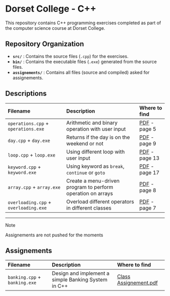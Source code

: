 # Dorset College - C++

This repository contains C++ programming exercises completed as part of the computer science course at Dorset College.

## Repository Organization

- **`src/`** : Contains the source files (`.cpp`) for the exercises.
- **`bin/`** : Contains the executable files (`.exe`) generated from the source files.
- **`assignements/`** : Contains all files (source and compiled) asked for assignements.

## Descriptions

|Filename|Description|Where to find|
|:------|:---------|:-----------|
|`operations.cpp` + `operations.exe`| Arithmetic and binary operation with user input |[PDF](https://moodle.dorset.ie/pluginfile.php/343601/mod_resource/content/1/20_02_2025.pdf) - page 5|
|`day.cpp` + `day.exe`| Returns if the day is on the weekend or not |[PDF](https://moodle.dorset.ie/pluginfile.php/343601/mod_resource/content/1/20_02_2025.pdf) - page 9|
|`loop.cpp` + `loop.exe`| Using different loop with user input |[PDF](https://moodle.dorset.ie/pluginfile.php/343601/mod_resource/content/1/20_02_2025.pdf) - page 13|
|`keyword.cpp` + `keyword.exe`| Using keyword as `break`, `continue` or `goto` |[PDF](https://moodle.dorset.ie/pluginfile.php/343601/mod_resource/content/1/20_02_2025.pdf) - page 17|
|`array.cpp` + `array.exe`| Create a menu-driven program to perform operation on arrays |[PDF](https://moodle.dorset.ie/pluginfile.php/356694/mod_resource/content/1/06_03_2025.pdf) - page 8|
|`overloading.cpp` + `overloading.exe`| Overload different operators in different classes |[PDF](https://moodle.dorset.ie/pluginfile.php/357816/mod_resource/content/1/13_03_2025.pdf) - page 7|

---

> [!NOTE]
> Assignements are not pushed for the moments

## Assignements
|Filename|Description|Where to find|
|:------|:---------|:-----------|
|`banking.cpp` + `banking.exe`| Design and implement a simple Banking System in C++ |[Class Assignement.pdf](https://moodle.dorset.ie/mod/assign/view.php?id=96991) |
